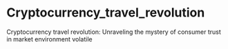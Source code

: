 # Cryptocurrency_travel_revolution
Cryptocurrency travel revolution: Unraveling the mystery of consumer trust in market environment volatile
